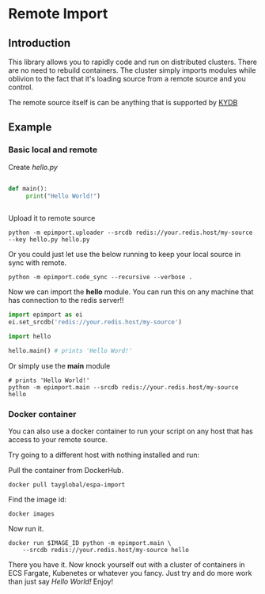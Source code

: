 # Remote Import


## Introduction

This library allows you to rapidly code and run on distributed clusters.
There are no need to rebuild containers.
The cluster simply imports modules while oblivion to the fact that it's
loading source from a remote source and you control.

The remote source itself is can be anything that is supported by
[KYDB](https://kydb.readthedocs.io/en/latest/)


## Example

### Basic local and remote

Create *hello.py*

```python

def main():
     print("Hello World!")
         
```

Upload it to remote source

```
python -m epimport.uploader --srcdb redis://your.redis.host/my-source --key hello.py hello.py 
```

Or you could just let use the below running to keep your local source in sync with remote.

```
python -m epimport.code_sync --recursive --verbose .
```
    
Now we can import the **hello** module.
You can run this on any machine that has connection to the redis server!!

```python
import epimport as ei
ei.set_srcdb('redis://your.redis.host/my-source')

import hello

hello.main() # prints 'Hello Word!'
```

Or simply use the **main** module

```
# prints 'Hello World!'
python -m epimport.main --srcdb redis://your.redis.host/my-source hello
```

### Docker container

You can also use a docker container to run your script on any host that has access to your remote source.

Try going to a different host with nothing installed and run:

Pull the container from DockerHub.

```
docker pull tayglobal/espa-import
```

Find the image id:

```
docker images
```

Now run it.

```
docker run $IMAGE_ID python -m epimport.main \
    --srcdb redis://your.redis.host/my-source hello
```

There you have it. Now knock yourself out with a cluster of containers in ECS Fargate, Kubenetes or whatever you fancy.
Just try and do more work than just say *Hello World!* Enjoy!